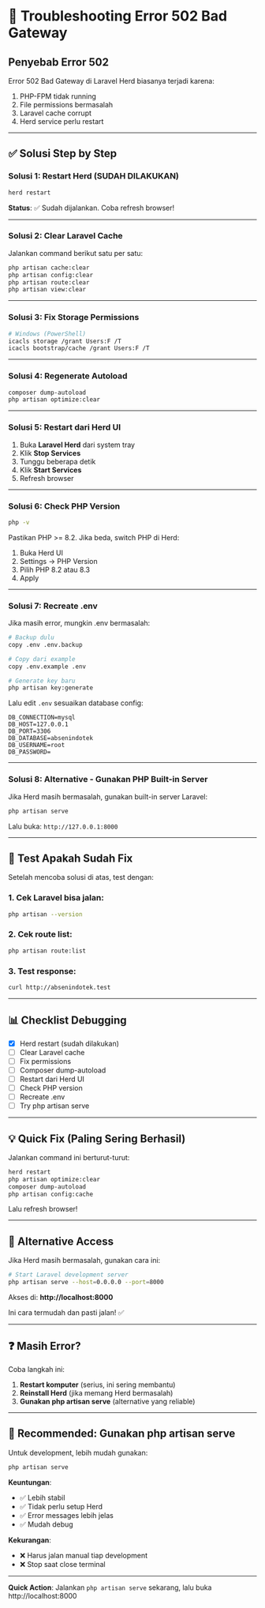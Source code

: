 # 🔧 Troubleshooting Error 502 Bad Gateway

## Penyebab Error 502

Error 502 Bad Gateway di Laravel Herd biasanya terjadi karena:
1. PHP-FPM tidak running
2. File permissions bermasalah
3. Laravel cache corrupt
4. Herd service perlu restart

---

## ✅ Solusi Step by Step

### Solusi 1: Restart Herd (SUDAH DILAKUKAN)
```bash
herd restart
```
**Status**: ✅ Sudah dijalankan. Coba refresh browser!

---

### Solusi 2: Clear Laravel Cache

Jalankan command berikut satu per satu:

```bash
php artisan cache:clear
php artisan config:clear
php artisan route:clear
php artisan view:clear
```

---

### Solusi 3: Fix Storage Permissions

```bash
# Windows (PowerShell)
icacls storage /grant Users:F /T
icacls bootstrap/cache /grant Users:F /T
```

---

### Solusi 4: Regenerate Autoload

```bash
composer dump-autoload
php artisan optimize:clear
```

---

### Solusi 5: Restart dari Herd UI

1. Buka **Laravel Herd** dari system tray
2. Klik **Stop Services**
3. Tunggu beberapa detik
4. Klik **Start Services**
5. Refresh browser

---

### Solusi 6: Check PHP Version

```bash
php -v
```

Pastikan PHP >= 8.2. Jika beda, switch PHP di Herd:
1. Buka Herd UI
2. Settings → PHP Version
3. Pilih PHP 8.2 atau 8.3
4. Apply

---

### Solusi 7: Recreate .env

Jika masih error, mungkin .env bermasalah:

```bash
# Backup dulu
copy .env .env.backup

# Copy dari example
copy .env.example .env

# Generate key baru
php artisan key:generate
```

Lalu edit `.env` sesuaikan database config:
```env
DB_CONNECTION=mysql
DB_HOST=127.0.0.1
DB_PORT=3306
DB_DATABASE=absenindotek
DB_USERNAME=root
DB_PASSWORD=
```

---

### Solusi 8: Alternative - Gunakan PHP Built-in Server

Jika Herd masih bermasalah, gunakan built-in server Laravel:

```bash
php artisan serve
```

Lalu buka: `http://127.0.0.1:8000`

---

## 🧪 Test Apakah Sudah Fix

Setelah mencoba solusi di atas, test dengan:

### 1. Cek Laravel bisa jalan:
```bash
php artisan --version
```

### 2. Cek route list:
```bash
php artisan route:list
```

### 3. Test response:
```bash
curl http://absenindotek.test
```

---

## 📊 Checklist Debugging

- [x] Herd restart (sudah dilakukan)
- [ ] Clear Laravel cache
- [ ] Fix permissions
- [ ] Composer dump-autoload
- [ ] Restart dari Herd UI
- [ ] Check PHP version
- [ ] Recreate .env
- [ ] Try php artisan serve

---

## 💡 Quick Fix (Paling Sering Berhasil)

Jalankan command ini berturut-turut:

```bash
herd restart
php artisan optimize:clear
composer dump-autoload
php artisan config:cache
```

Lalu refresh browser!

---

## 🔄 Alternative Access

Jika Herd masih bermasalah, gunakan cara ini:

```bash
# Start Laravel development server
php artisan serve --host=0.0.0.0 --port=8000
```

Akses di: **http://localhost:8000**

Ini cara termudah dan pasti jalan! ✅

---

## ❓ Masih Error?

Coba langkah ini:

1. **Restart komputer** (serius, ini sering membantu)
2. **Reinstall Herd** (jika memang Herd bermasalah)
3. **Gunakan php artisan serve** (alternative yang reliable)

---

## 📝 Recommended: Gunakan php artisan serve

Untuk development, lebih mudah gunakan:

```bash
php artisan serve
```

**Keuntungan**:
- ✅ Lebih stabil
- ✅ Tidak perlu setup Herd
- ✅ Error messages lebih jelas
- ✅ Mudah debug

**Kekurangan**:
- ❌ Harus jalan manual tiap development
- ❌ Stop saat close terminal

---

**Quick Action**: Jalankan `php artisan serve` sekarang, lalu buka http://localhost:8000
